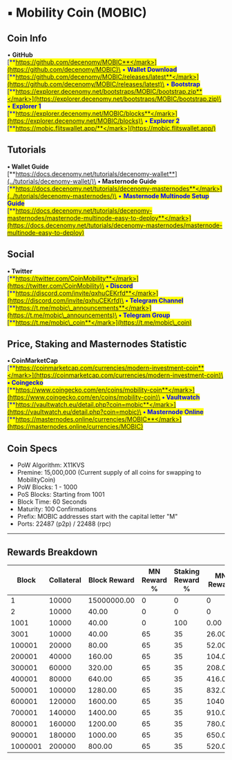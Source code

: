 # ▪ Mobility Coin (MOBIC)

## Coin Info

• **GitHub**\
[<mark style="color:blue;">**https://github.com/decenomy/MOBIC**</mark>](https://github.com/decenomy/MOBIC)\
• **Wallet Download**\
[<mark style="color:blue;">**https://github.com/decenomy/MOBIC/releases/latest**</mark>](https://github.com/decenomy/MOBIC/releases/latest)\
• **Bootstrap**\
[<mark style="color:blue;">**https://explorer.decenomy.net/bootstraps/MOBIC/bootstrap.zip**</mark>](https://explorer.decenomy.net/bootstraps/MOBIC/bootstrap.zip)\
• **Explorer 1** \
[<mark style="color:blue;">**https://explorer.decenomy.net/MOBIC/blocks**</mark>](https://explorer.decenomy.net/MOBIC/blocks)\
• **Explorer 2**\
[<mark style="color:blue;">**https://mobic.flitswallet.app/**</mark>](https://mobic.flitswallet.app/)

## Tutorials

**• Wallet Guide**\
[**https://docs.decenomy.net/tutorials/decenomy-wallet**](../tutorials/decenomy-wallet/)\
**• Masternode Guide**\
[<mark style="color:blue;">**https://docs.decenomy.net/tutorials/decenomy-masternodes**</mark>](../tutorials/decenomy-masternodes/)\
• **Masternode Multinode Setup Guide**\
[<mark style="color:blue;">**https://docs.decenomy.net/tutorials/decenomy-masternodes/masternode-multinode-easy-to-deploy**</mark>](https://docs.decenomy.net/tutorials/decenomy-masternodes/masternode-multinode-easy-to-deploy)

## Social

**• Twitter**\
[<mark style="color:blue;">**https://twitter.com/CoinMobility**</mark>](https://twitter.com/CoinMobility)\
**• Discord**\
[<mark style="color:blue;">**https://discord.com/invite/qxhuCEKrfd**</mark>](https://discord.com/invite/qxhuCEKrfd)\
**• Telegram Channel**\
[<mark style="color:blue;">**https://t.me/mobic\_announcements**</mark>](https://t.me/mobic\_announcements)\
**• Telegram Group**\
[<mark style="color:blue;">**https://t.me/mobic\_coin**</mark>](https://t.me/mobic\_coin)

## Price, Staking and Masternodes Statistic

**• CoinMarketCap**\
[<mark style="color:blue;">**https://coinmarketcap.com/currencies/modern-investment-coin**</mark>](https://coinmarketcap.com/currencies/modern-investment-coin)\
**• Coingecko**\
[<mark style="color:blue;">**https://www.coingecko.com/en/coins/mobility-coin**</mark>](https://www.coingecko.com/en/coins/mobility-coin)\
**• Vaultwatch**\
[<mark style="color:blue;">**https://vaultwatch.eu/detail.php?coin=mobic**</mark>](https://vaultwatch.eu/detail.php?coin=mobic)\
**• Masternode Online**\
[<mark style="color:blue;">**https://masternodes.online/currencies/MOBIC**</mark>](https://masternodes.online/currencies/MOBIC)

## Coin Specs

* PoW Algorithm: X11KVS
* Premine: 15,000,000 (Current supply of all coins for swapping to MobilityCoin)
* PoW Blocks: 1 - 1000
* PoS Blocks: Starting from 1001
* Block Time: 60 Seconds
* Maturity: 100 Confirmations
* Prefix: MOBIC addresses start with the capital letter "M"
* Ports: 22487 (p2p) / 22488 (rpc)



***

## Rewards Breakdown

| Block   | Collateral | Block Reward | MN Reward % | Staking Reward % | MN Reward | Staker Reward |
| ------- | ---------- | ------------ | ----------- | ---------------- | --------- | ------------- |
| 1       | 10000      | 15000000.00  | 0           | 0                | 0         | 0             |
| 2       | 10000      | 40.00        | 0           | 0                | 0         | 0             |
| 1001    | 10000      | 40.00        | 0           | 100              | 0.00      | 40.00         |
| 3001    | 10000      | 40.00        | 65          | 35               | 26.00     | 14.00         |
| 100001  | 20000      | 80.00        | 65          | 35               | 52.00     | 28.00         |
| 200001  | 40000      | 160.00       | 65          | 35               | 104.00    | 56.00         |
| 300001  | 60000      | 320.00       | 65          | 35               | 208.00    | 112.00        |
| 400001  | 80000      | 640.00       | 65          | 35               | 416.00    | 224.00        |
| 500001  | 100000     | 1280.00      | 65          | 35               | 832.00    | 448.00        |
| 600001  | 120000     | 1600.00      | 65          | 35               | 1040.00   | 560.00        |
| 700001  | 140000     | 1400.00      | 65          | 35               | 910.00    | 490.00        |
| 800001  | 160000     | 1200.00      | 65          | 35               | 780.00    | 420.00        |
| 900001  | 180000     | 1000.00      | 65          | 35               | 650.00    | 350.00        |
| 1000001 | 200000     | 800.00       | 65          | 35               | 520.00    | 280.00        |
